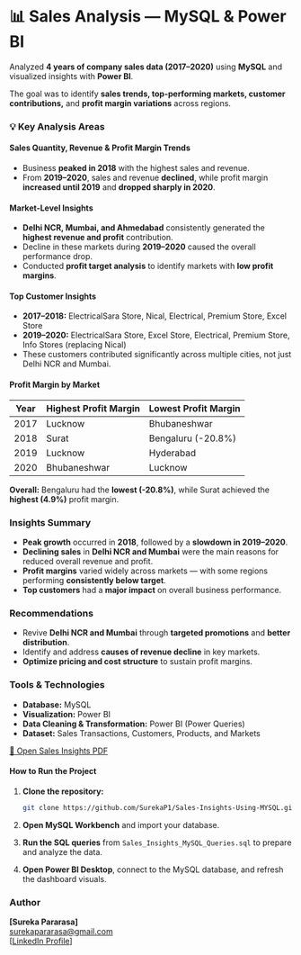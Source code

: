 # 📊 Sales Analysis — MySQL & Power BI

Analyzed **4 years of company sales data (2017–2020)** using **MySQL** and visualized insights with **Power BI**.

The goal was to identify **sales trends, top-performing markets, customer contributions,** and **profit margin variations** across regions.


### 💡 Key Analysis Areas

####  Sales Quantity, Revenue & Profit Margin Trends
- Business **peaked in 2018** with the highest sales and revenue.  
- From **2019–2020**, sales and revenue **declined**, while profit margin **increased until 2019** and **dropped sharply in 2020**.

####  Market-Level Insights
- **Delhi NCR, Mumbai, and Ahmedabad** consistently generated the **highest revenue and profit** contribution.  
- Decline in these markets during **2019–2020** caused the overall performance drop.  
- Conducted **profit target analysis** to identify markets with **low profit margins**.

####  Top Customer Insights
- **2017–2018:** ElectricalSara Store, Nical, Electrical, Premium Store, Excel Store  
- **2019–2020:** ElectricalSara Store, Excel Store, Electrical, Premium Store, Info Stores (replacing Nical)  
- These customers contributed significantly across multiple cities, not just Delhi NCR and Mumbai.

####  Profit Margin by Market
| Year | Highest Profit Margin | Lowest Profit Margin |
|------|------------------------|----------------------|
| 2017 | Lucknow               | Bhubaneshwar         |
| 2018 | Surat                 | Bengaluru (-20.8%)   |
| 2019 | Lucknow               | Hyderabad            |
| 2020 | Bhubaneshwar          | Lucknow              |

**Overall:** Bengaluru had the **lowest (-20.8%)**, while Surat achieved the **highest (4.9%)** profit margin.


###  Insights Summary
- **Peak growth** occurred in **2018**, followed by a **slowdown in 2019–2020**.  
- **Declining sales** in **Delhi NCR and Mumbai** were the main reasons for reduced overall revenue and profit.  
- **Profit margins** varied widely across markets — with some regions performing **consistently below target**.  
- **Top customers** had a **major impact** on overall business performance.


###  Recommendations
- Revive **Delhi NCR and Mumbai** through **targeted promotions** and **better distribution**.  
- Identify and address **causes of revenue decline** in key markets.  
- **Optimize pricing and cost structure** to sustain profit margins.


###  Tools & Technologies
- **Database:** MySQL  
- **Visualization:** Power BI  
- **Data Cleaning & Transformation:** Power BI (Power Queries)  
- **Dataset:** Sales Transactions, Customers, Products, and Markets  


[📘 Open Sales Insights PDF](Sales_Insights.pdf)

####  How to Run the Project

1. **Clone the repository:**

   ```bash
   git clone https://github.com/SurekaP1/Sales-Insights-Using-MYSQL.git
   ```
2. **Open MySQL Workbench** and import your database.
3. **Run the SQL queries** from `Sales_Insights_MySQL_Queries.sql` to prepare and analyze the data.
4. **Open Power BI Desktop**, connect to the MySQL database, and refresh the dashboard visuals.



###  Author
**[Sureka Pararasa]**  
 surekapararasa@gmail.com  
 [[LinkedIn Profile]([https://www.linkedin.com/posts/sureka-pararasa_dataanalytics-datavisualization-dataanalystjourney-activity-7375940853309181952-hb7t?utm_source=share&utm_medium=member_desktop&rcm=ACoAAFWVDDIBQS1-o5eRlhUiBZfndjOh_dijnvU](https://www.linkedin.com/posts/sureka-pararasa_sales-analysis-mysql-power-bi-analyzed-activity-7383930102910435328-xRoW?utm_source=share&utm_medium=member_desktop&rcm=ACoAAFWVDDIBQS1-o5eRlhUiBZfndjOh_dijnvU))]  


